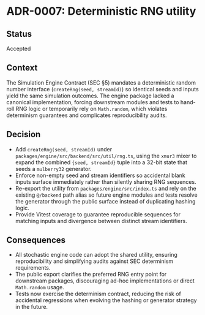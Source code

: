 # ADR-0007: Deterministic RNG utility

## Status
Accepted

## Context
The Simulation Engine Contract (SEC §5) mandates a deterministic random number
interface (`createRng(seed, streamId)`) so identical seeds and inputs yield the
same simulation outcomes. The engine package lacked a canonical implementation,
forcing downstream modules and tests to hand-roll RNG logic or temporarily rely
on `Math.random`, which violates determinism guarantees and complicates
reproducibility audits.

## Decision
- Add `createRng(seed, streamId)` under
  `packages/engine/src/backend/src/util/rng.ts`, using the `xmur3` mixer to
  expand the combined `{seed, streamId}` tuple into a 32-bit state that seeds a
  `mulberry32` generator.
- Enforce non-empty seed and stream identifiers so accidental blank inputs
  surface immediately rather than silently sharing RNG sequences.
- Re-export the utility from `packages/engine/src/index.ts` and rely on the
  existing `@/backend` path alias so future engine modules and tests resolve the
  generator through the public surface instead of duplicating hashing logic.
- Provide Vitest coverage to guarantee reproducible sequences for matching
  inputs and divergence between distinct stream identifiers.

## Consequences
- All stochastic engine code can adopt the shared utility, ensuring
  reproducibility and simplifying audits against SEC determinism requirements.
- The public export clarifies the preferred RNG entry point for downstream
  packages, discouraging ad-hoc implementations or direct `Math.random` usage.
- Tests now exercise the determinism contract, reducing the risk of accidental
  regressions when evolving the hashing or generator strategy in the future.
